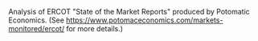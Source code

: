 
Analysis of ERCOT "State of the Market Reports" produced by Potomatic Economics. (See https://www.potomaceconomics.com/markets-monitored/ercot/ for more details.)